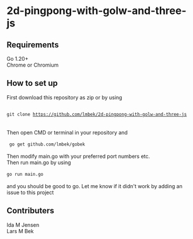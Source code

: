 # 2d-pingpong-with-golw-and-three-js

## Requirements
Go 1.20+ <br>
Chrome or Chromium <br>

## How to set up
First download this repository as zip or by using 
<br>
<br>
<code>
git clone https://github.com/lmbek/2d-pingpong-with-golw-and-three-js
</code>
<br>
<br>
Then open CMD or terminal in your repository and 
<br>
<br>
<code>
go get github.com/lmbek/gobek
</code>
<br>
<br>
Then modify main.go with your preferred port numbers etc. <br>
Then run main.go by using <br>
<br>
<code>go run main.go</code>
<br><br>
and you should be good to go. Let me know if it didn't work by adding an issue to this project

## Contributers
Ida M Jensen <br>
Lars M Bek